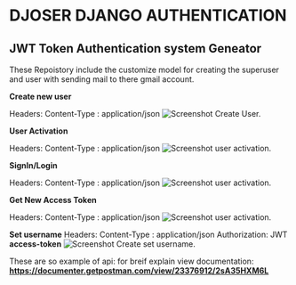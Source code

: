 # DJOSER DJANGO AUTHENTICATION

## JWT Token Authentication system Geneator 

These Repoistory include the customize model for creating the superuser and user with sending mail to there gmail account.

**Create new user**

Headers: Content-Type : application/json
![Screenshot Create User.](./images/Screenshot%202024-04-01%20at%209.18.11 PM.png)

**User Activation**

Headers: Content-Type : application/json
![Screenshot user activation.](./images/Screenshot%202024-04-01%20at%209.24.34 PM.png)

**SignIn/Login**

Headers: Content-Type : application/json
![Screenshot user activation.](./images/Screenshot%202024-04-01%20at%209.28.18 PM.png)

**Get New Access Token**

Headers: Content-Type : application/json
![Screenshot user activation.](./images/Screenshot%202024-04-01%20at%209.29.40 PM.png)

**Set username**
Headers: Content-Type : application/json
        Authorization: JWT **access-token**
![Screenshot Create set username.](./images/Screenshot%202024-04-01%20at%209.21.44 PM.png)


These are so example of api: for breif explain view documentation: **https://documenter.getpostman.com/view/23376912/2sA35HXM6L**